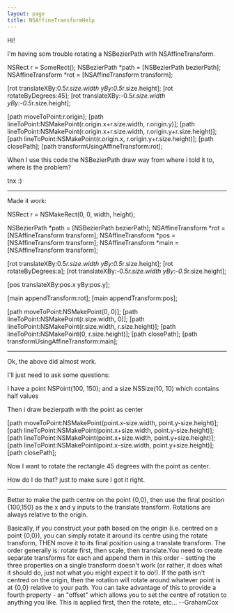 ```yaml
---
layout: page
title: NSAffineTransformHelp
---
```




Hi!

I'm having som trouble rotating a NSBezierPath with NSAffineTransform.

    

NSRect r = SomeRect();
NSBezierPath *path = [NSBezierPath bezierPath];
NSAffineTransform *rot = [NSAffineTransform transform];

[rot translateXBy:0.5*r.size.width yBy:0.5*r.size.height];
[rot rotateByDegrees:45];
[rot translateXBy:-0.5*r.size.width yBy:-0.5*r.size.height];

[path moveToPoint:r.origin];
[path lineToPoint:NSMakePoint(r.origin.x+r.size.width, r.origin.y)];
[path lineToPoint:NSMakePoint(r.origin.x+r.size.width, r.origin.y+r.size.height)];
[path lineToPoint:NSMakePoint(r.origin.x, r.origin.y+r.size.height)];
[path closePath];
[path transformUsingAffineTransform:rot];



When I use this code the NSBezierPath draw way from where i told it to, where is the problem?

tnx :)

----

Made it work:

    
NSRect r = NSMakeRect(0, 0, width, height);
						
NSBezierPath *path = [NSBezierPath bezierPath];
NSAffineTransform *rot = [NSAffineTransform transform];
NSAffineTransform *pos = [NSAffineTransform transform];
NSAffineTransform *main = [NSAffineTransform transform];
						
[rot translateXBy:0.5*r.size.width yBy:0.5*r.size.height];
[rot rotateByDegrees:a];
[rot translateXBy:-0.5*r.size.width yBy:-0.5*r.size.height];

[pos translateXBy:pos.x yBy:pos.y];

[main appendTransform:rot];
[main appendTransform:pos];

[path moveToPoint:NSMakePoint(0, 0)];
[path lineToPoint:NSMakePoint(r.size.width, 0)];
[path lineToPoint:NSMakePoint(r.size.width, r.size.height)];
[path lineToPoint:NSMakePoint(0, r.size.height)];
[path closePath];
[path transformUsingAffineTransform:main];


----

Ok, the above did almost work.

I'll just need to ask some questions:

I have a point NSPoint(100, 150);
and a size NSSize(10, 10) which contains half values

Then i draw bezierpath with the point as center
    
[path moveToPoint:NSMakePoint(point.x-size.width, point.y-size.height)];
[path lineToPoint:NSMakePoint(point.x+size.width, point.y-size.height)];
[path lineToPoint:NSMakePoint(point.x+size.width, point.y+size.height)];
[path lineToPoint:NSMakePoint(point.x-size.width, point.y+size.height)];
[path closePath];

Now I want to rotate the rectangle 45 degrees with the point as center.

How do I do that? just to make sure I got it right.

----

Better to make the path centre on the point {0,0}, then use the final position {100,150} as the x and y inputs to the translate transform. Rotations are always relative to the origin.

Basically, if you construct your path based on the origin (i.e. centred on a point {0,0}), you can simply rotate it around its centre using the rotate transform, THEN move it to its final position using a translate transform. The order generally is: rotate first, then scale, then translate.You need to create separate transforms for each and append them in this order - setting the three properties on a single transform doesn't work (or rather, it does what it should do, just not what you might expect it to do!). If the path isn't centred on the origin, then the rotation will rotate around whatever point is at {0,0} relative to your path. You can take advantage of this to provide a fourth property - an "offset" which allows you to set the centre of rotation to anything you like. This is applied first, then the rotate, etc... --GrahamCox

